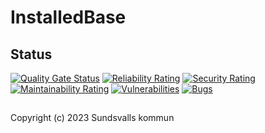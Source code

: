 # InstalledBase

## Status
[![Quality Gate Status](https://sonarcloud.io/api/project_badges/measure?project=Sundsvallskommun_api-service-installedbase&metric=alert_status)](https://sonarcloud.io/summary/overall?id=Sundsvallskommun_api-service-installedbase)
[![Reliability Rating](https://sonarcloud.io/api/project_badges/measure?project=Sundsvallskommun_api-service-installedbase&metric=reliability_rating)](https://sonarcloud.io/summary/overall?id=Sundsvallskommun_api-service-installedbase)
[![Security Rating](https://sonarcloud.io/api/project_badges/measure?project=Sundsvallskommun_api-service-installedbase&metric=security_rating)](https://sonarcloud.io/summary/overall?id=Sundsvallskommun_api-service-installedbase)
[![Maintainability Rating](https://sonarcloud.io/api/project_badges/measure?project=Sundsvallskommun_api-service-installedbase&metric=sqale_rating)](https://sonarcloud.io/summary/overall?id=Sundsvallskommun_api-service-installedbase)
[![Vulnerabilities](https://sonarcloud.io/api/project_badges/measure?project=Sundsvallskommun_api-service-installedbase&metric=vulnerabilities)](https://sonarcloud.io/summary/overall?id=Sundsvallskommun_api-service-installedbase)
[![Bugs](https://sonarcloud.io/api/project_badges/measure?project=Sundsvallskommun_api-service-installedbase&metric=bugs)](https://sonarcloud.io/summary/overall?id=Sundsvallskommun_api-service-installedbase)

## 
Copyright (c) 2023 Sundsvalls kommun
